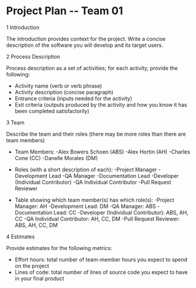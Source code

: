 # **Project Plan -- Team 01**

1 Introduction

The introduction provides context for the project. Write a concise description of the software you will develop and its target users.

2 Process Description

Process description as a set of activities; for each activity, provide the following:

- Activity name (verb or verb phrase)
- Activity description (concise paragraph)
- Entrance criteria (inputs needed for the activity)
- Exit criteria (outputs produced by the activity and how you know it has been completed satisfactorily)

3 Team

Describe the team and their roles (there may be more roles than there are team members)

- Team Members:
	-Alex Bowers Schoen (ABS)
	-Alex Hortin (AH)
	-Charles Cone (CC)
	-Danelle Morales (DM)
- Roles (with a short description of each):
	-Project Manager
	-Development Lead
	-QA Manager
	-Documentation Lead
	-Developer (Individual Contributor) 
	-QA Individual Contributor
	-Pull Request Reviewer
	
- Table showing which team member(s) has which role(s):
	-Project Manager: AH
	-Development Lead: DM
	-QA Manager: ABS
	-Documentation Lead: CC
	-Developer (Individual Contributor): ABS, AH, CC
	-QA Individual Contributor: AH, CC, DM
	-Pull Request Reviewer: ABS, AH, CC, DM

4 Estimates

Provide estimates for the following metrics:

- Effort hours: total number of team-member hours you expect to spend on the project
- Lines of code: total number of lines of source code you expect to have in your final product